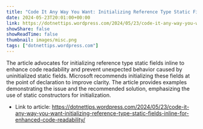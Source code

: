 ```yaml
---
title: "Code It Any Way You Want: Initializing Reference Type Static Fields Inline for Enhanced Code Readability"
date: 2024-05-23T20:01:00+00:00
link: https://dotnettips.wordpress.com/2024/05/23/code-it-any-way-you-want-initializing-reference-type-static-fields-inline-for-enhanced-code-readability/
showShare: false
showReadTime: false
thumbnail: images/misc.png
tags: ["dotnettips.wordpress.com"]
---
```

The article advocates for initializing reference type static fields inline to enhance code readability and prevent unexpected behavior caused by uninitialized static fields. Microsoft recommends initializing these fields at the point of declaration to improve clarity. The article provides examples demonstrating the issue and the recommended solution, emphasizing the use of static constructors for initialization.

- Link to article: https://dotnettips.wordpress.com/2024/05/23/code-it-any-way-you-want-initializing-reference-type-static-fields-inline-for-enhanced-code-readability/